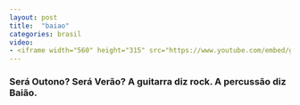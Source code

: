 ```yaml
---
layout: post
title:  "baiao"
categories: brasil
video: 
- <iframe width="560" height="315" src="https://www.youtube.com/embed/gbuwgXUaJM4?rel=0&amp;showinfo=0" frameborder="0" allow="autoplay; encrypted-media" allowfullscreen></iframe>
---
```


### Será Outono? Será Verão? A guitarra diz rock. A percussão diz Baião.
